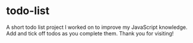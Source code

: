# todo-list
A short todo list project I worked on to improve my JavaScript knowledge. Add and tick off todos as you complete them. Thank you for visiting!
